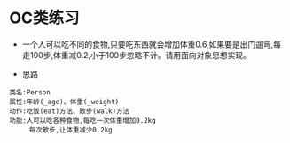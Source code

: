 # OC类练习

- 一个人可以吃不同的食物,只要吃东西就会增加体重0.6,如果要是出门遛弯,每走100步,体重减0.2,小于100步忽略不计。请用面向对象思想实现。

- 思路

```objc
类名:Person
属性:年龄(_age)、体重(_weight)
动作:吃饭(eat)方法、散步(walk)方法
功能:人可以吃各种食物,每吃一次体重增加0.2kg
     每次散步,让体重减少0.2kg
```
